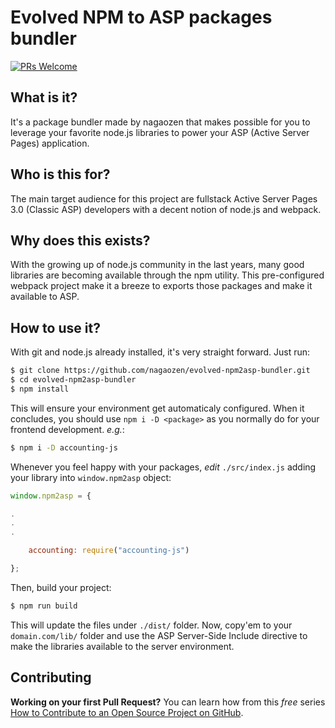 # Evolved NPM to ASP packages bundler

[![PRs Welcome](https://img.shields.io/badge/PRs-welcome-brightgreen.svg?style=flat-square)](http://makeapullrequest.com)

## What is it?

It's a package bundler made by nagaozen that makes possible for you to leverage your favorite node.js libraries to power your ASP (Active Server Pages) application.

## Who is this for?

The main target audience for this project are fullstack Active Server Pages 3.0 (Classic ASP) developers with a decent notion of node.js and webpack.

## Why does this exists?

With the growing up of node.js community in the last years, many good libraries are becoming available through the npm utility. This pre-configured webpack project make it a breeze to exports those packages and make it available to ASP.

## How to use it?

With git and node.js already installed, it's very straight forward. Just run:

```sh
$ git clone https://github.com/nagaozen/evolved-npm2asp-bundler.git
$ cd evolved-npm2asp-bundler
$ npm install
```

This will ensure your environment get automaticaly configured. When it concludes, you should use `npm i -D <package>` as you normally do for your frontend development. _e.g._:

```sh
$ npm i -D accounting-js
```

Whenever you feel happy with your packages, *edit* `./src/index.js` adding your library into `window.npm2asp` object:

```js
window.npm2asp = {

.
.
.

	accounting: require("accounting-js")

};

```

Then, build your project:

```sh
$ npm run build
```

This will update the files under `./dist/` folder. Now, copy'em to your `domain.com/lib/` folder and use the ASP Server-Side Include directive to make the libraries available to the server environment.

## Contributing

**Working on your first Pull Request?** You can learn how from this *free* series [How to Contribute to an Open Source Project on GitHub](https://egghead.io/series/how-to-contribute-to-an-open-source-project-on-github).
